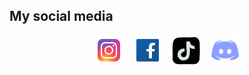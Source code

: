 ## My social media
<div style="display: flex; justify-content: center; width: 100%;">
    <p style="margin: 0;">
        <a href="https://www.instagram.com/_nhathuynguyen_/"><img style="margin-inline: 5px;" src="/assets/img/instagram-logo.png" alt="instagram"></a>
        <a href="https://www.facebook.com/nhathuynguyenn"><img style="margin-inline: 5px;" src="/assets/img/facebook-logo.png" alt="facebook"></a>
        <a href="https://www.tiktok.com/@_nhathuynguyen"><img style="margin-inline: 5px;" src="/assets/img/tiktok-logo.png" alt="tiktok"></a>
        <a href="https://discord.gg/3GhWXn4S"><img style="margin-inline: 5px;" src="/assets/img/discord-logo.png" alt="discord"></a>
    </p>
</div>
